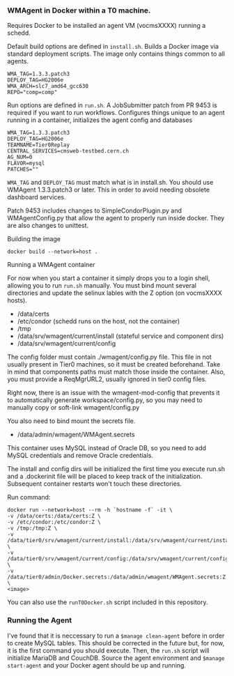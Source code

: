 ### WMAgent in Docker within a T0 machine.

Requires Docker to be installed an agent VM (vocmsXXXX) running a schedd.

Default build options are defined in `install.sh`. Builds a Docker image via standard deployment scripts. The image only contains things common to all agents. 
```
WMA_TAG=1.3.3.patch3
DEPLOY_TAG=HG2006e
WMA_ARCH=slc7_amd64_gcc630
REPO="comp=comp"
```

Run options are defined in `run.sh`. A JobSubmitter patch from PR 9453 is required if you want to run workflows. Configures things unique to an agent running in a container, initializes the agent config and databases
```
WMA_TAG=1.3.3.patch3
DEPLOY_TAG=HG2006e
TEAMNAME=Tier0Replay
CENTRAL_SERVICES=cmsweb-testbed.cern.ch
AG_NUM=0
FLAVOR=mysql
PATCHES=""
```
`WMA_TAG` and `DEPLOY_TAG` must match what is in install.sh. You should use WMAgent 1.3.3.patch3 or later. This in order to avoid needing obsolete dashboard services.

Patch 9453 includes changes to SimpleCondorPlugin.py and WMAgentConfig.py that allow the agent to properly run inside docker. They are also changes to unittest.

Building the image

```
docker build --network=host .
```

Running a WMAgent container

For now when you start a container it simply drops you to a login shell, allowing you to run `run.sh` manually. You must bind mount several directories and update the selinux lables with the Z option (on vocmsXXXX hosts).
* /data/certs
* /etc/condor (schedd runs on the host, not the container)
* /tmp
* /data/srv/wmagent/current/install (stateful service and component dirs)
* /data/srv/wmagent/current/config

The config folder must contain ./wmagent/config.py file. This file in not usually present in Tier0 machines, so it must be created beforehand. Take in mind that components paths must match those inside the container. Also, you must provide a ReqMgrURL2, usually ignored in tier0 config files. 

Right now, there is an issue with the wmagent-mod-config that prevents it to automatically generate workspace/config.py, so you may need to manually copy or soft-link wmagent/config.py

You also need to bind mount the secrets file.
* /data/admin/wmagent/WMAgent.secrets

This container uses MySQL instead of Oracle DB, so you need to add MySQL credentials and remove Oracle credentials. 

The install and config dirs will be initialized the first time you execute run.sh and a .dockerinit file will be placed to keep track of the initialization. Subsequent container restarts won't touch these directories.

Run command:
```
docker run --network=host --rm -h `hostname -f` -it \
-v /data/certs:/data/certs:Z \
-v /etc/condor:/etc/condor:Z \
-v /tmp:/tmp:Z \
-v /data/tier0/srv/wmagent/current/install:/data/srv/wmagent/current/install:Z \
-v /data/tier0/srv/wmagent/current/config:/data/srv/wmagent/current/config:Z \
-v /data/tier0/admin/Docker.secrets:/data/admin/wmagent/WMAgent.secrets:Z \
<image>
```

You can also use the `runT0Docker.sh` script included in this repository.

### Running the Agent

I've found that it is neccessary to run a `$manage clean-agent` before in order to create MySQL tables. This should be corrected in the future but, for now, it is the first command you should execute. Then, the `run.sh` script will initialize MariaDB and CouchDB. Source the agent environment and `$manage start-agent` and your Docker agent should be up and running.

